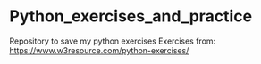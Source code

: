 # Python_exercises_and_practice
 Repository to save my python exercises
 Exercises from: https://www.w3resource.com/python-exercises/